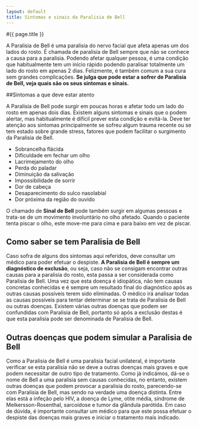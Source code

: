 ```yaml
---
layout: default
title: Sintomas e sinais da Paralisia de Bell
---
```


#{{ page.title }}

A Paralisia de Bell é uma paralisia do nervo facial que afeta apenas um dos lados do rosto. É chamada de paralisia de Bell sempre que não se conhece a causa para a paralisia. 
Podendo afetar qualquer pessoa, é uma condição que habitualmente tem um início rápido podendo paralisar totalmente um lado do rosto em apenas 2 dias. Felizmente, é também comum a sua cura sem grandes complicações. 
**Se julga que pode estar a sofrer de Paralisia de Bell, veja quais são os seus sintomas e sinais.**

##Sintomas a que deve estar atento

A Paralisia de Bell pode surgir em poucas horas e afetar todo um lado do rosto em apenas dois dias. Existem alguns sintomas e sinais que o podem alertar, mas habitualmente é difícil prever esta condição e evitá-la. 
Deve ter atenção aos sintomas principalmente se sofreu algum trauma recente ou se tem estado sobre grande stress, fatores que podem facilitar o surgimento da Paralisia de Bell. 

* Sobrancelha flácida
* Dificuldade em fechar um olho
* Lacrimejamento do olho 
* Perda do paladar
* Diminuição da salivação
* Impossibilidade de sorrir
* Dor de cabeça
* Desaparecimento do sulco nasolabial
* Dor próxima da região do ouvido

O chamado de **Sinal de Bell** pode também surgir em algumas pessoas e trata-se de um movimento involuntário no olho afetado. Quando o paciente tenta piscar o olho, este move-me para cima e para baixo em vez de piscar.

## Como saber se tem Paralisia de Bell

Caso sofra de alguns dos sintomas aqui referidos, deve consultar um médico para poder efetuar o despiste. **A Paralisia de Bell é sempre um diagnóstico de exclusão**, ou seja, caso não se consigam encontrar outras causas para a paralisia do rosto, esta passa a ser considerada como Paralisia de Bell. Uma vez que esta doença é idiopática, não tem causas concretas conhecidas e é sempre um resultado final do diagnóstico após as outras causas possíveis terem sido eliminadas.
O médico irá analisar todas as causas possíveis para tentar determinar se se trata de Paralisia de Bell ou outras doenças. Existem várias outras doenças que podem ser confundidas com Paralisia de Bell, portanto só após a exclusão destas é que esta paralisia pode ser denominada de Paralisia de Bell.

## Outras doenças que podem simular a Paralisia de Bell

Como a Paralisia de Bell é uma paralisia facial unilateral, é importante verificar se esta paralisia não se deve a outras doenças mais graves e que podem necessitar de outro tipo de tratamento. 
Como já indicámos, dá-se o nome de Bell a uma paralisia sem causas conhecidas, no entanto, existem outras doenças que podem provocar a paralisia do rosto, parecendo-se com Paralisia de Bell, mas sendo na verdade uma doença distinta. Entre elas está a infeção pelo HIV, a doença de Lyme, otite média, síndrome de Melkersson-Rosenthal, sarcoidose e tumor da glândula parótida.
Em caso de dúvida, é importante consultar um médico para que este possa efetuar o despiste das doenças mais graves e iniciar o tratamento mais indicado.
